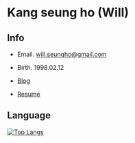 # Kang seung ho (Will)

## Info
- Email. will.seungho@gmail.com
- Birth. 1998.02.12


- [Blog](https://willseungh0.tistory.com/)

- [Resume](https://www.notion.so/Will-4361d1ea1c3c4a0fad0905a6842c6b44)

## Language

[![Top Langs](https://github-readme-stats.vercel.app/api/top-langs/?username=seungh0&layout=compact)](https://github.com/anuraghazra/github-readme-stats)
